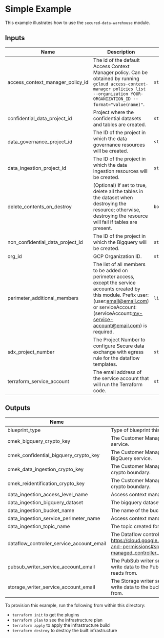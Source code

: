 # Simple Example

This example illustrates how to use the `secured-data-warehouse` module.

<!-- BEGINNING OF PRE-COMMIT-TERRAFORM DOCS HOOK -->
## Inputs

| Name | Description | Type | Default | Required |
|------|-------------|------|---------|:--------:|
| access\_context\_manager\_policy\_id | The id of the default Access Context Manager policy. Can be obtained by running `gcloud access-context-manager policies list --organization YOUR-ORGANIZATION_ID --format="value(name)"`. | `string` | `""` | no |
| confidential\_data\_project\_id | Project where the confidential datasets and tables are created. | `string` | n/a | yes |
| data\_governance\_project\_id | The ID of the project in which the data governance resources will be created. | `string` | n/a | yes |
| data\_ingestion\_project\_id | The ID of the project in which the data ingestion resources will be created. | `string` | n/a | yes |
| delete\_contents\_on\_destroy | (Optional) If set to true, delete all the tables in the dataset when destroying the resource; otherwise, destroying the resource will fail if tables are present. | `bool` | `false` | no |
| non\_confidential\_data\_project\_id | The ID of the project in which the Bigquery will be created. | `string` | n/a | yes |
| org\_id | GCP Organization ID. | `string` | n/a | yes |
| perimeter\_additional\_members | The list of all members to be added on perimeter access, except the service accounts created by this module. Prefix user: (user:email@email.com) or serviceAccount: (serviceAccount:my-service-account@email.com) is required. | `list(string)` | n/a | yes |
| sdx\_project\_number | The Project Number to configure Secure data exchange with egress rule for the dataflow templates. | `string` | n/a | yes |
| terraform\_service\_account | The email address of the service account that will run the Terraform code. | `string` | n/a | yes |

## Outputs

| Name | Description |
|------|-------------|
| blueprint\_type | Type of blueprint this module represents. |
| cmek\_bigquery\_crypto\_key | The Customer Managed Crypto Key for the BigQuery service. |
| cmek\_confidential\_bigquery\_crypto\_key | The Customer Managed Crypto Key for the confidential BigQuery service. |
| cmek\_data\_ingestion\_crypto\_key | The Customer Managed Crypto Key for the data ingestion crypto boundary. |
| cmek\_reidentification\_crypto\_key | The Customer Managed Crypto Key for the reidentification crypto boundary. |
| data\_ingestion\_access\_level\_name | Access context manager access level name. |
| data\_ingestion\_bigquery\_dataset | The bigquery dataset created for data ingestion pipeline. |
| data\_ingestion\_bucket\_name | The name of the bucket created for data ingestion pipeline. |
| data\_ingestion\_service\_perimeter\_name | Access context manager service perimeter name. |
| data\_ingestion\_topic\_name | The topic created for data ingestion pipeline. |
| dataflow\_controller\_service\_account\_email | The Dataflow controller service account email. See https://cloud.google.com/dataflow/docs/concepts/security-and-permissions#specifying_a_user-managed_controller_service_account. |
| pubsub\_writer\_service\_account\_email | The PubSub writer service account email. Should be used to write data to the PubSub topics the data ingestion pipeline reads from. |
| storage\_writer\_service\_account\_email | The Storage writer service account email. Should be used to write data to the buckets the data ingestion pipeline reads from. |

<!-- END OF PRE-COMMIT-TERRAFORM DOCS HOOK -->

To provision this example, run the following from within this directory:

- `terraform init` to get the plugins
- `terraform plan` to see the infrastructure plan
- `terraform apply` to apply the infrastructure build
- `terraform destroy` to destroy the built infrastructure
